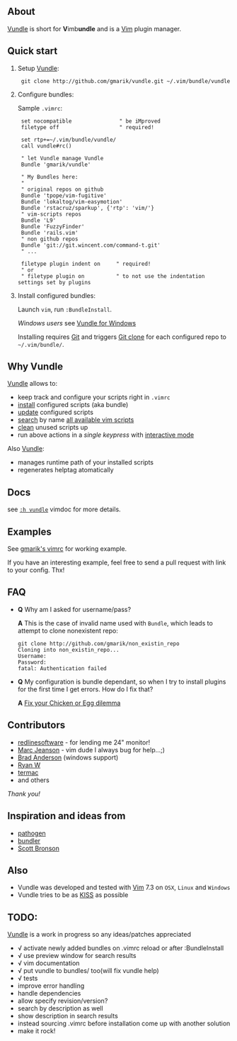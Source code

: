 ## About

[Vundle] is short for **V**imb**undle** and is a [Vim] plugin manager.

## Quick start

1. Setup [Vundle]:

        git clone http://github.com/gmarik/vundle.git ~/.vim/bundle/vundle

2. Configure bundles:

      Sample `.vimrc`:

        set nocompatible               " be iMproved
        filetype off                   " required!

        set rtp+=~/.vim/bundle/vundle/
        call vundle#rc()

        " let Vundle manage Vundle
        Bundle 'gmarik/vundle'

        " My Bundles here:
        "
        " original repos on github
        Bundle 'tpope/vim-fugitive'
        Bundle 'lokaltog/vim-easymotion'
        Bundle 'rstacruz/sparkup', {'rtp': 'vim/'}
        " vim-scripts repos
        Bundle 'L9'
        Bundle 'FuzzyFinder'
        Bundle 'rails.vim'
        " non github repos
        Bundle 'git://git.wincent.com/command-t.git'
        " ...

        filetype plugin indent on     " required! 
        " or 
        " filetype plugin on          " to not use the indentation settings set by plugins

3. Install configured bundles:

   Launch `vim`, run `:BundleInstall`. 

   *Windows users* see [Vundle for Windows](https://github.com/gmarik/vundle/wiki/Vundle-for-Windows)

   Installing requires [Git] and triggers [Git clone](http://gitref.org/creating/#clone) for each configured repo to `~/.vim/bundle/`.

## Why Vundle

[Vundle] allows to:

- keep track and configure your scripts right in `.vimrc`
- [install] configured scripts (aka bundle) 
- [update] configured scripts
- [search] by name [all available vim scripts]
- [clean] unused scripts up
- run above actions in a *single keypress* with [interactive mode]

Also [Vundle]:

- manages runtime path of your installed scripts
- regenerates helptag atomatically

## Docs

see [`:h vundle`](vundle/blob/master/doc/vundle.txt#L1) vimdoc for more details.

## Examples

   See [gmarik's vimrc](https://github.com/gmarik/vimfiles/blob/1f4f26d42f54443f1158e0009746a56b9a28b053/vimrc#L136) for working example.

   If you have an interesting example, feel free to send a pull request with link to your config. Thx!

## FAQ

-   **Q** Why am I asked for username/pass?

    **A** This is the case of invalid name used with `Bundle`, which leads to attempt to clone nonexistent repo:

        git clone http://github.com/gmarik/non_existin_repo
        Cloning into non_existin_repo...
        Username: 
        Password: 
        fatal: Authentication failed


-   **Q** My configuration is bundle dependant, so when I try to install plugins for the first time I get errors. How do I fix that?

    **A** [Fix your Chicken or Egg dilemma](http://gmarik.info/blog/2011/05/17/chicken-or-egg-dilemma)

## Contributors

* [redlinesoftware](http://redlinesoftware.com) - for lending me 24" monitor!
* [Marc Jeanson](https://github.com/marcjeanson) - vim dude I always bug for help...;)
* [Brad Anderson](http://github.com/eco) (windows support)
* [Ryan W](http://github.com/rygwdn)
* [termac](http://github.com/termac)
* and others

*Thank you!*

## Inspiration and ideas from

* [pathogen]
* [bundler]
* [Scott Bronson](http://github.com/bronson)

## Also

* Vundle was developed and tested with [Vim] 7.3 on `OSX`, `Linux` and `Windows`
* Vundle tries to be as [KISS](http://en.wikipedia.org/wiki/KISS_principle) as possible

## TODO:
[Vundle] is a work in progress so any ideas/patches appreciated

* √ activate newly added bundles on .vimrc reload or after :BundleInstall
* √ use preview window for search results
* √ vim documentation
* √ put vundle to bundles/ too(will fix vundle help)
* √ tests
* improve error handling
* handle dependencies
* allow specify revision/version?
* search by description as well
* show description in search results
* instead sourcing .vimrc before installation come up with another solution
* make it rock!

[Vundle]:http://github.com/gmarik/vundle
[Pathogen]:http://github.com/tpope/vim-pathogen/
[Bundler]:http://github.com/wycats/bundler/
[Vim]:http://vim.org
[Git]:http://git-scm.com
[all available vim scripts]:http://vim-scripts.org/vim/scripts.html

[install]:https://github.com/gmarik/vundle/blob/master/doc/vundle.txt#L110-124
[update]:https://github.com/gmarik/vundle/blob/master/doc/vundle.txt#L126-131
[search]:https://github.com/gmarik/vundle/blob/master/doc/vundle.txt#L133-155
[clean]:https://github.com/gmarik/vundle/blob/master/doc/vundle.txt#L157-169
[interactive mode]:https://github.com/gmarik/vundle/blob/master/doc/vundle.txt#L172-205
